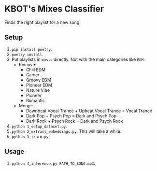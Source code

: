 # KBOT's Mixes Classifier
Finds the right playlist for a new song.

## Setup
1. `pip install poetry`.
2. `poetry install`.
3. Put playlists in `music` directly. Not with the main categories like `EDM`.
    - Remove:
        - Chill EDM
        - Gamer
        - Groovy EDM
        - Pioneer EDM
        - Nature Vibe
        - Pioneer
        - Romantic
    - Merge:
        - Downbeat Vocal Trance + Upbeat Vocal Trance = Vocal Trance
        - Dark Pop + Psych Pop = Dark and Psych Pop
        - Dark Rock + Psych Rock = Dark and Psych Rock
4. `python 1_setup_dataset.py`.
5. `python 2_extract_embeddings.py`. This will take a while.
6. `python 3_train.py`.

## Usage
1. `python 4_inference.py PATH_TO_SONG.mp3`.
